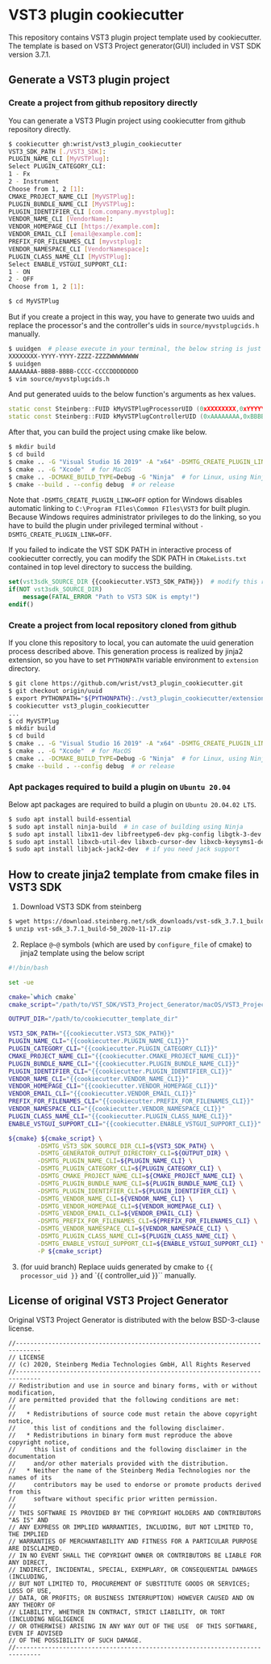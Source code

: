 # VST3 plugin cookiecutter

This repository contains VST3 plugin project template used by cookiecutter.
The template is based on VST3 Project generator(GUI) included in VST SDK version 3.7.1.

## Generate a VST3 plugin project

### Create a project from github repository directly

You can generate a VST3 Plugin project using cookiecutter from github repository directly.

```sh
$ cookiecutter gh:wrist/vst3_plugin_cookiecutter
VST3_SDK_PATH [./VST3_SDK]:
PLUGIN_NAME_CLI [MyVSTPlug]:
Select PLUGIN_CATEGORY_CLI:
1 - Fx
2 - Instrument
Choose from 1, 2 [1]:
CMAKE_PROJECT_NAME_CLI [MyVSTPlug]:
PLUGIN_BUNDLE_NAME_CLI [MyVSTPlug]:
PLUGIN_IDENTIFIER_CLI [com.company.myvstplug]:
VENDOR_NAME_CLI [VendorName]:
VENDOR_HOMEPAGE_CLI [https://example.com]:
VENDOR_EMAIL_CLI [email@example.com]:
PREFIX_FOR_FILENAMES_CLI [myvstplug]:
VENDOR_NAMESPACE_CLI [VendorNamespace]:
PLUGIN_CLASS_NAME_CLI [MyVSTPlug]:
Select ENABLE_VSTGUI_SUPPORT_CLI:
1 - ON
2 - OFF
Choose from 1, 2 [1]:

$ cd MyVSTPlug
```

But if you create a project in this way, you have to generate two uuids and replace the processor's and the controller's uids in `source/myvstplugcids.h` manually.

```sh
$ uuidgen  # please execute in your terminal, the below string is just an example instead of generated hex values.
XXXXXXXX-YYYY-YYYY-ZZZZ-ZZZZWWWWWWWW
$ uuidgen
AAAAAAAA-BBBB-BBBB-CCCC-CCCCDDDDDDDD
$ vim source/myvstplugcids.h
```

And put generated uuids to the below function's arguments as hex values.

```cpp
static const Steinberg::FUID kMyVSTPlugProcessorUID (0xXXXXXXXX,0xYYYYYYYY,0xZZZZZZZZ,0xWWWWWWWW);
static const Steinberg::FUID kMyVSTPlugControllerUID (0xAAAAAAAA,0xBBBBBBBB,0xCCCCCCCC,0xDDDDDDDD);
```

After that, you can build the project using cmake like below.

```sh
$ mkdir build
$ cd build
$ cmake .. -G "Visual Studio 16 2019" -A "x64" -DSMTG_CREATE_PLUGIN_LINK=OFF # for Windows
$ cmake .. -G "Xcode"  # for MacOS
$ cmake .. -DCMAKE_BUILD_TYPE=Debug -G "Ninja"  # for Linux, using Ninja build
$ cmake --build . --config debug  # or release
```

Note that `-DSMTG_CREATE_PLUGIN_LINK=OFF` option for Windows disables automatic linking to `C:\Program FIles\Common FIles\VST3` for built plugin.
Because Windows requires administrator privileges to do the linking, so you have to build the plugin under privileged terminal without `-DSMTG_CREATE_PLUGIN_LINK=OFF`.


If you failed to indicate the VST SDK PATH in interactive process of cookiecutter correctly,
you can modify the SDK PATH in `CMakeLists.txt` contained in top level directory to success the building.


```cmake
set(vst3sdk_SOURCE_DIR {{cookiecutter.VST3_SDK_PATH}})  # modify this right hand value
if(NOT vst3sdk_SOURCE_DIR)
    message(FATAL_ERROR "Path to VST3 SDK is empty!")
endif()
```

### Create a project from local repository cloned from github

If you clone this repository to local, you can automate the uuid generation process described above.
This generation process is realized by jinja2 extension, so you have to set `PYTHONPATH` variable environment to `extension` directory.

```sh
$ git clone https://github.com/wrist/vst3_plugin_cookiecutter.git
$ git checkout origin/uuid
$ export PYTHONPATH="${PYTHONPATH}:./vst3_plugin_cookiecutter/extensions"
$ cookiecutter vst3_plugin_cookiecutter
...
$ cd MyVSTPlug
$ mkdir build
$ cd build
$ cmake .. -G "Visual Studio 16 2019" -A "x64" -DSMTG_CREATE_PLUGIN_LINK=OFF # for Windows
$ cmake .. -G "Xcode"  # for MacOS
$ cmake .. -DCMAKE_BUILD_TYPE=Debug -G "Ninja"  # for Linux, using Ninja build
$ cmake --build . --config debug  # or release
```

### Apt packages required to build a plugin on `Ubuntu 20.04`

Below apt packages are required to build a plugin on `Ubuntu 20.04.02 LTS`.

```sh
$ sudo apt install build-essential
$ sudo apt install ninja-build  # in case of building using Ninja
$ sudo apt install libx11-dev libfreetype6-dev pkg-config libgtk-3-dev libgtkmm-3.0-dev
$ sudo apt install libxcb-util-dev libxcb-cursor-dev libxcb-keysyms1-dev libxcb-xkb-dev libxkbcommon-dev libxkbcommon-x11-dev
$ sudo apt install libjack-jack2-dev  # if you need jack support
```

## How to create jinja2 template from cmake files in VST3 SDK

1. Download VST3 SDK from steinberg

```sh
$ wget https://download.steinberg.net/sdk_downloads/vst-sdk_3.7.1_build-50_2020-11-17.zip
$ unzip vst-sdk_3.7.1_build-50_2020-11-17.zip
```

2. Replace `@~@` symbols (which are used by `configure_file` of cmake) to jinja2 template using the below script


```sh
#!/bin/bash

set -ue

cmake=`which cmake`
cmake_script="/path/to/VST_SDK/VST3_Project_Generator/macOS/VST3_Project_Generator.app/Contents/Resources/GenerateVST3Plugin.cmake"

OUTPUT_DIR="/path/to/cookiecutter_template_dir"

VST3_SDK_PATH="{{cookiecutter.VST3_SDK_PATH}}"
PLUGIN_NAME_CLI="{{cookiecutter.PLUGIN_NAME_CLI}}"
PLUGIN_CATEGORY_CLI="{{cookiecutter.PLUGIN_CATEGORY_CLI}}"
CMAKE_PROJECT_NAME_CLI="{{cookiecutter.CMAKE_PROJECT_NAME_CLI}}"
PLUGIN_BUNDLE_NAME_CLI="{{cookiecutter.PLUGIN_BUNDLE_NAME_CLI}}"
PLUGIN_IDENTIFIER_CLI="{{cookiecutter.PLUGIN_IDENTIFIER_CLI}}"
VENDOR_NAME_CLI="{{cookiecutter.VENDOR_NAME_CLI}}"
VENDOR_HOMEPAGE_CLI="{{cookiecutter.VENDOR_HOMEPAGE_CLI}}"
VENDOR_EMAIL_CLI="{{cookiecutter.VENDOR_EMAIL_CLI}}"
PREFIX_FOR_FILENAMES_CLI="{{cookiecutter.PREFIX_FOR_FILENAMES_CLI}}"
VENDOR_NAMESPACE_CLI="{{cookiecutter.VENDOR_NAMESPACE_CLI}}"
PLUGIN_CLASS_NAME_CLI="{{cookiecutter.PLUGIN_CLASS_NAME_CLI}}"
ENABLE_VSTGUI_SUPPORT_CLI="{{cookiecutter.ENABLE_VSTGUI_SUPPORT_CLI}}"

${cmake} ${cmake_script} \
        -DSMTG_VST3_SDK_SOURCE_DIR_CLI=${VST3_SDK_PATH} \
        -DSMTG_GENERATOR_OUTPUT_DIRECTORY_CLI=${OUTPUT_DIR} \
        -DSMTG_PLUGIN_NAME_CLI=${PLUGIN_NAME_CLI} \
        -DSMTG_PLUGIN_CATEGORY_CLI=${PLUGIN_CATEGORY_CLI} \
        -DSMTG_CMAKE_PROJECT_NAME_CLI=${CMAKE_PROJECT_NAME_CLI} \
        -DSMTG_PLUGIN_BUNDLE_NAME_CLI=${PLUGIN_BUNDLE_NAME_CLI} \
        -DSMTG_PLUGIN_IDENTIFIER_CLI=${PLUGIN_IDENTIFIER_CLI} \
        -DSMTG_VENDOR_NAME_CLI=${VENDOR_NAME_CLI} \
        -DSMTG_VENDOR_HOMEPAGE_CLI=${VENDOR_HOMEPAGE_CLI} \
        -DSMTG_VENDOR_EMAIL_CLI=${VENDOR_EMAIL_CLI} \
        -DSMTG_PREFIX_FOR_FILENAMES_CLI=${PREFIX_FOR_FILENAMES_CLI} \
        -DSMTG_VENDOR_NAMESPACE_CLI=${VENDOR_NAMESPACE_CLI} \
        -DSMTG_PLUGIN_CLASS_NAME_CLI=${PLUGIN_CLASS_NAME_CLI} \
        -DSMTG_ENABLE_VSTGUI_SUPPORT_CLI=${ENABLE_VSTGUI_SUPPORT_CLI} \
        -P ${cmake_script}
```

3. (for uuid branch) Replace uuids generated by cmake to `{{ processor_uid }}` and `{{ controller_uid }}`` manually.


## License of original VST3 Project Generator

Original VST3 Project Generator is distributed with the below BSD-3-clause license.

```
//-----------------------------------------------------------------------------
// LICENSE
// (c) 2020, Steinberg Media Technologies GmbH, All Rights Reserved
//-----------------------------------------------------------------------------
// Redistribution and use in source and binary forms, with or without modification,
// are permitted provided that the following conditions are met:
// 
//   * Redistributions of source code must retain the above copyright notice, 
//     this list of conditions and the following disclaimer.
//   * Redistributions in binary form must reproduce the above copyright notice,
//     this list of conditions and the following disclaimer in the documentation 
//     and/or other materials provided with the distribution.
//   * Neither the name of the Steinberg Media Technologies nor the names of its
//     contributors may be used to endorse or promote products derived from this 
//     software without specific prior written permission.
// 
// THIS SOFTWARE IS PROVIDED BY THE COPYRIGHT HOLDERS AND CONTRIBUTORS "AS IS" AND
// ANY EXPRESS OR IMPLIED WARRANTIES, INCLUDING, BUT NOT LIMITED TO, THE IMPLIED 
// WARRANTIES OF MERCHANTABILITY AND FITNESS FOR A PARTICULAR PURPOSE ARE DISCLAIMED. 
// IN NO EVENT SHALL THE COPYRIGHT OWNER OR CONTRIBUTORS BE LIABLE FOR ANY DIRECT, 
// INDIRECT, INCIDENTAL, SPECIAL, EXEMPLARY, OR CONSEQUENTIAL DAMAGES (INCLUDING, 
// BUT NOT LIMITED TO, PROCUREMENT OF SUBSTITUTE GOODS OR SERVICES; LOSS OF USE, 
// DATA, OR PROFITS; OR BUSINESS INTERRUPTION) HOWEVER CAUSED AND ON ANY THEORY OF 
// LIABILITY, WHETHER IN CONTRACT, STRICT LIABILITY, OR TORT (INCLUDING NEGLIGENCE 
// OR OTHERWISE) ARISING IN ANY WAY OUT OF THE USE  OF THIS SOFTWARE, EVEN IF ADVISED
// OF THE POSSIBILITY OF SUCH DAMAGE.
//-----------------------------------------------------------------------------
```
